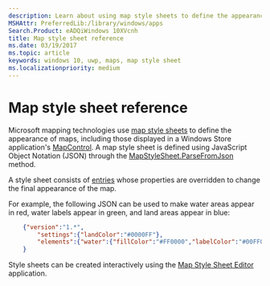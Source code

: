 ```yaml
---
description: Learn about using map style sheets to define the appearance of maps, such as those displayed in a Windows Store application's MapControl.
MSHAttr: PreferredLib:/library/windows/apps
Search.Product: eADQiWindows 10XVcnh
title: Map style sheet reference
ms.date: 03/19/2017
ms.topic: article
keywords: windows 10, uwp, maps, map style sheet
ms.localizationpriority: medium
---
```

# Map style sheet reference

Microsoft mapping technologies use [map style sheets](/BingMaps/styling/map-style-sheets) to define the appearance of maps, including those displayed in a Windows Store application's [MapControl](/uwp/api/windows.ui.xaml.controls.maps.mapcontrol).  A map style sheet is defined using JavaScript Object Notation (JSON) through the [MapStyleSheet.ParseFromJson](/uwp/api/windows.ui.xaml.controls.maps.mapstylesheet.parsefromjson#Windows_UI_Xaml_Controls_Maps_MapStyleSheet_ParseFromJson_System_String_) method.

A style sheet consists of [entries](/BingMaps/styling/map-style-sheet-entries) whose properties are overridden to change the final appearance of the map.

For example, the following JSON can be used to make water areas appear in red, water labels appear in green, and land areas appear in blue:

```json
    {"version":"1.*",
        "settings":{"landColor":"#0000FF"},
        "elements":{"water":{"fillColor":"#FF0000","labelColor":"#00FF00"}}
    }
```

Style sheets can be created interactively using the [Map Style Sheet Editor](https://www.microsoft.com/p/map-style-sheet-editor/9nbhtcjt72ft) application.